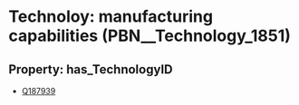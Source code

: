 # Technoloy: __manufacturing capabilities__ (PBN__Technology_1851)

## Property: has_TechnologyID

* [Q187939](Q187939)


